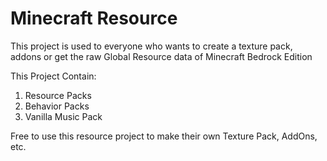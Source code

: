 # Minecraft Resource

This project is used to everyone who wants to create a texture pack, addons or get the raw Global Resource data of Minecraft Bedrock Edition

This Project Contain:
1. Resource Packs
2. Behavior Packs
3. Vanilla Music Pack

Free to use this resource project to make their own Texture Pack, AddOns, etc.

